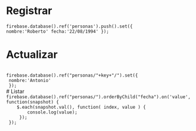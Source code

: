 # Registrar
<code>firebase.database().ref('personas').push().set({
  nombre:'Roberto'
	fecha:'22/08/1994'
  });
</code>
 # Actualizar
<code>
firebase.database().ref("personas/"+key+"/").set({
 nombre:'Antonio'
 });
</code>
 # Listar
 <code>
firebase.database().ref("personas/").orderByChild("fecha").on('value', function(snapshot) {
  	$.each(snapshot.val(), function( index, value ) {
  		console.log(value);
     });
 });
</code>
 
